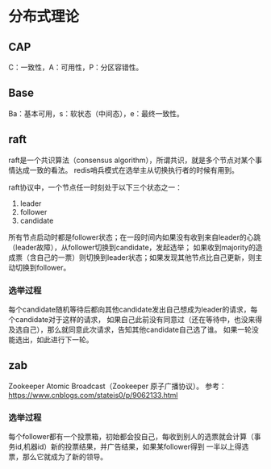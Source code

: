 # 分布式理论
## CAP
C：一致性，A：可用性，P：分区容错性。
## Base
Ba：基本可用，s：软状态（中间态），e：最终一致性。
## raft
raft是一个共识算法（consensus algorithm），所谓共识，就是多个节点对某个事情达成一致的看法。
redis哨兵模式在选举主从切换执行者的时候有用到。

raft协议中，一个节点任一时刻处于以下三个状态之一：
1. leader
2. follower
3. candidate

所有节点启动时都是follower状态；在一段时间内如果没有收到来自leader的心跳（leader故障），从follower切换到candidate，发起选举；
如果收到majority的造成票（含自己的一票）则切换到leader状态；如果发现其他节点比自己更新，则主动切换到follower。
### 选举过程
每个candidate随机等待后都向其他candidate发出自己想成为leader的请求，每个candidate对于这样的请求，
如果自己此前没有同意过（还在等待中，也没来得及选自己），那么就同意此次请求，告知其他candidate自己选了谁。
如果一轮没能选出，如此进行下一轮。
## zab
Zookeeper Atomic Broadcast（Zookeeper 原子广播协议）。
参考：https://www.cnblogs.com/stateis0/p/9062133.html
### 选举过程
每个follower都有一个投票箱，初始都会投自己，每收到别人的选票就会计算（事务id,机器id）新的投票结果，并广告结果，如果某follower得到
一半以上得选票，那么它就成为了新的领导。